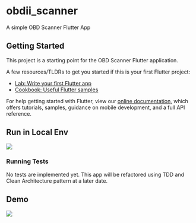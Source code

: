 # obdii_scanner

A simple OBD Scanner Flutter App

## Getting Started

This project is a starting point for the OBD Scanner Flutter application.

A few resources/TLDRs to get you started if this is your first Flutter project:

- [Lab: Write your first Flutter app](https://flutter.dev/docs/get-started/codelab)
- [Cookbook: Useful Flutter samples](https://flutter.dev/docs/cookbook)

For help getting started with Flutter, view our
[online documentation](https://flutter.dev/docs), which offers tutorials,
samples, guidance on mobile development, and a full API reference.

## Run in Local Env
![](assets/images/readme/scanner_app.mov.gif)

### Running Tests

No tests are implemented yet. This app will be refactored using TDD and Clean Architecture pattern at a later date.

## Demo
![](assets/images/readme/Simulator_Phone_14_Pro_Max.mp4.gif)


